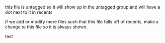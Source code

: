 this file is untagged so it will show up in the untagged group and will have a dot next to it in recents

if we add or modify more files such that this file falls off of recents, make a change to this file so it is always shown.

test